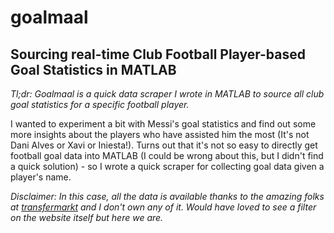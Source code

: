 # goalmaal
## Sourcing real-time Club Football Player-based Goal Statistics in MATLAB
*Tl;dr: Goalmaal is a quick data scraper I wrote in MATLAB to source all 
club goal statistics for a specific football player.*

I wanted to experiment a bit with Messi's goal statistics and find out some 
more insights about the players who have assisted him the most (It's not Dani 
Alves or Xavi or Iniesta!). Turns out that it's not so easy to directly get 
football goal data into MATLAB (I could be wrong about this, but I didn't find 
a quick solution) - so I wrote a quick scraper for collecting goal data given 
a player's name.

*Disclaimer: In this case, all the data is available thanks to the amazing 
folks at [transfermarkt](https://www.transfermarkt.com/) and I don't own 
any of it. Would have loved to see a filter on the website itself but here we 
are.*
